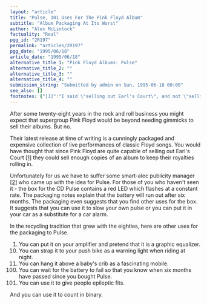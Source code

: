 ```yaml
---
layout: "article"
title: "Pulse, 101 Uses For The Pink Floyd Album"
subtitle: "Album Packaging At Its Worst"
author: "Alex McLintock"
factuality: "Real"
pgg_id: "2R197"
permalink: "articles/2R197"
pgg_date: "1995/06/18"
article_date: "1995/06/18"
alternative_title_1: "Pink Floyd Albums: Pulse"
alternative_title_2: ""
alternative_title_3: ""
alternative_title_4: ""
submission_string: "Submitted by admin on Sun, 1995-06-18 00:00"
see_also: []
footnotes: {"[1]":"I said \"selling out Earl's Court\", and not \"selling bits of the Earl's Court stands until the audience sat on it and it collapsed.\"","[2]":"I hope it was some suit's idea and not one of the band.","[3]":"I must admit that I haven't heard Pulse nor gone to any Pink Floyd concert, but I have most of their albums."}
---
```

<div>
<p>After some twenty-eight years in the rock and roll business you might expect that supergroup Pink Floyd would be beyond needing gimmicks to sell their albums. But no.</p>
<p>Their latest release at time of writing is a cunningly packaged and expensive collection of live performances of classic Floyd songs. You would have thought that since Pink Floyd are quite capable of selling out Earl's Court <a href="#footnotes.1" class="footnote-link">[1]</a> they could sell enough copies of an album to keep their royalties rolling in.</p>
<p>Unfortunately for us we have to suffer some smart-alec publicity manager <a href="#footnotes.2" class="footnote-link">[2]</a> who came up with the idea for Pulse. For those of you who haven't seen it - the box for the CD Pulse contains a red LED which flashes at a constant rate. The packaging notes explain that the battery will run out after six months. The packaging even suggests that you find other uses for the box. It suggests that you can use it to slow your own pulse or you can put it in your car as a substitute for a car alarm.</p>
<p>In the recycling tradition that grew with the eighties, here are other uses for the packaging to Pulse.</p>
<ol>
<li value="1">You can put it on your amplifier and pretend that it is a graphic equalizer.</li>
<li value="10">You can strap it to your push bike as a warning light when riding at night.</li>
<li value="11">You can hang it above a baby's crib as a fascinating mobile.</li>
<li value="100">You can wait for the battery to fail so that you know when six months have passed since you bought Pulse.</li>
<li value="101">You can use it to give people epileptic fits.</li>
</ol>
<p>And you can use it to count in binary.</p>
</div>
